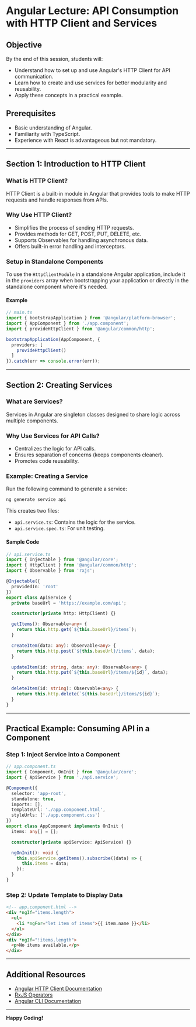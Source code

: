 # Angular Lecture: API Consumption with HTTP Client and Services

## Objective
By the end of this session, students will:
- Understand how to set up and use Angular's HTTP Client for API communication.
- Learn how to create and use services for better modularity and reusability.
- Apply these concepts in a practical example.

## Prerequisites
- Basic understanding of Angular.
- Familiarity with TypeScript.
- Experience with React is advantageous but not mandatory.

---

## Section 1: Introduction to HTTP Client

### What is HTTP Client?
HTTP Client is a built-in module in Angular that provides tools to make HTTP requests and handle responses from APIs.

### Why Use HTTP Client?
- Simplifies the process of sending HTTP requests.
- Provides methods for GET, POST, PUT, DELETE, etc.
- Supports Observables for handling asynchronous data.
- Offers built-in error handling and interceptors.

### Setup in Standalone Components
To use the `HttpClientModule` in a standalone Angular application, include it in the `providers` array when bootstrapping your application or directly in the standalone component where it's needed.

#### Example

```typescript
// main.ts
import { bootstrapApplication } from '@angular/platform-browser';
import { AppComponent } from './app.component';
import { provideHttpClient } from '@angular/common/http';

bootstrapApplication(AppComponent, {
  providers: [
    provideHttpClient()
  ]
}).catch(err => console.error(err));
```

---

## Section 2: Creating Services

### What are Services?
Services in Angular are singleton classes designed to share logic across multiple components.

### Why Use Services for API Calls?
- Centralizes the logic for API calls.
- Ensures separation of concerns (keeps components cleaner).
- Promotes code reusability.

### Example: Creating a Service

Run the following command to generate a service:

```bash
ng generate service api
```

This creates two files:
- `api.service.ts`: Contains the logic for the service.
- `api.service.spec.ts`: For unit testing.

#### Sample Code

```typescript
// api.service.ts
import { Injectable } from '@angular/core';
import { HttpClient } from '@angular/common/http';
import { Observable } from 'rxjs';

@Injectable({
  providedIn: 'root'
})
export class ApiService {
  private baseUrl = 'https://example.com/api';

  constructor(private http: HttpClient) {}

  getItems(): Observable<any> {
    return this.http.get(`${this.baseUrl}/items`);
  }

  createItem(data: any): Observable<any> {
    return this.http.post(`${this.baseUrl}/items`, data);
  }

  updateItem(id: string, data: any): Observable<any> {
    return this.http.put(`${this.baseUrl}/items/${id}`, data);
  }

  deleteItem(id: string): Observable<any> {
    return this.http.delete(`${this.baseUrl}/items/${id}`);
  }
}
```

---

## Practical Example: Consuming API in a Component

### Step 1: Inject Service into a Component

```typescript
// app.component.ts
import { Component, OnInit } from '@angular/core';
import { ApiService } from './api.service';

@Component({
  selector: 'app-root',
  standalone: true,
  imports: [],
  templateUrl: './app.component.html',
  styleUrls: ['./app.component.css']
})
export class AppComponent implements OnInit {
  items: any[] = [];

  constructor(private apiService: ApiService) {}

  ngOnInit(): void {
    this.apiService.getItems().subscribe((data) => {
      this.items = data;
    });
  }
}
```

### Step 2: Update Template to Display Data

```html
<!-- app.component.html -->
<div *ngIf="items.length">
  <ul>
    <li *ngFor="let item of items">{{ item.name }}</li>
  </ul>
</div>
<div *ngIf="!items.length">
  <p>No items available.</p>
</div>
```

---

## Additional Resources
- [Angular HTTP Client Documentation](https://angular.io/guide/http)
- [RxJS Operators](https://rxjs.dev/guide/operators)
- [Angular CLI Documentation](https://angular.io/cli)

---

**Happy Coding!**

